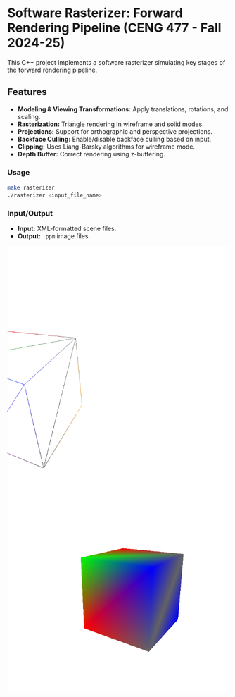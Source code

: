 # Software Rasterizer: Forward Rendering Pipeline (CENG 477 - Fall 2024-25)

This C++ project implements a software rasterizer simulating key stages of the forward rendering pipeline.

## Features
- **Modeling & Viewing Transformations:** Apply translations, rotations, and scaling.
- **Rasterization:** Triangle rendering in wireframe and solid modes.
- **Projections:** Support for orthographic and perspective projections.
- **Backface Culling:** Enable/disable backface culling based on input.
- **Clipping:** Uses Liang-Barsky algorithms for wireframe mode.
- **Depth Buffer:** Correct rendering using z-buffering.

### Usage
```bash
make rasterizer
./rasterizer <input_file_name>
```

### Input/Output
- **Input:** XML-formatted scene files.
- **Output:** `.ppm` image files.


![Alt Text](empty_box_clipped_1.ppm.png)
![Alt Text](filled_box_6_ce.ppm.png)
